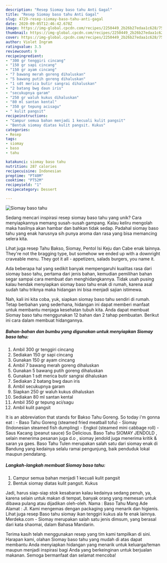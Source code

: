```yaml
---
description: "Resep Siomay baso tahu Anti Gagal"
title: "Resep Siomay baso tahu Anti Gagal"
slug: 4729-resep-siomay-baso-tahu-anti-gagal
date: 2020-09-05T12:46:42.678Z
image: https://img-global.cpcdn.com/recipes/2250449_2b26b27edaa1c628/751x532cq70/siomay-baso-tahu-foto-resep-utama.jpg
thumbnail: https://img-global.cpcdn.com/recipes/2250449_2b26b27edaa1c628/751x532cq70/siomay-baso-tahu-foto-resep-utama.jpg
cover: https://img-global.cpcdn.com/recipes/2250449_2b26b27edaa1c628/751x532cq70/siomay-baso-tahu-foto-resep-utama.jpg
author: Violet Ingram
ratingvalue: 3.5
reviewcount: 9
recipeingredient:
- "300 gr tenggiri cincang"
- "150 gr sapi cincang"
- "150 gr ayam cincang"
- "7 bawang merah goreng dihaluskan"
- "5 bawang putih goreng dihaluskan"
- "1 sdt merica butir sangrai dihaluskan"
- "2 batang bwg daun iris"
- "secukupnya garam"
- "250 gr waluh kukus dihaluskan"
- "80 ml santan kental"
- "350 gr tepung acisagu"
- " kulit pangsit"
recipeinstructions:
- "Campur semua bahan menjadi 1 kecuali kulit pangsit"
- "Bentuk siomay diatas kulit pangsit. Kukus"
categories:
- Resep
tags:
- siomay
- baso
- tahu

katakunci: siomay baso tahu 
nutrition: 287 calories
recipecuisine: Indonesian
preptime: "PT40M"
cooktime: "PT52M"
recipeyield: "1"
recipecategory: Dessert

---
```



![Siomay baso tahu](https://img-global.cpcdn.com/recipes/2250449_2b26b27edaa1c628/751x532cq70/siomay-baso-tahu-foto-resep-utama.jpg)

Sedang mencari inspirasi resep siomay baso tahu yang unik? Cara menyiapkannya memang susah-susah gampang. Kalau keliru mengolah maka hasilnya akan hambar dan bahkan tidak sedap. Padahal siomay baso tahu yang enak harusnya sih punya aroma dan rasa yang bisa memancing selera kita.

Lihat juga resep Tahu Bakso, Siomay, Pentol Isi Keju dan Cabe enak lainnya. They&#39;re not the bragging type, but somehow we ended up with a downright craveable menu. They got it all - appetizers, salads burgers, you name it.

Ada beberapa hal yang sedikit banyak mempengaruhi kualitas rasa dari siomay baso tahu, pertama dari jenis bahan, kemudian pemilihan bahan segar sampai cara membuat dan menghidangkannya. Tidak usah pusing kalau hendak menyiapkan siomay baso tahu enak di rumah, karena asal sudah tahu triknya maka hidangan ini bisa menjadi sajian istimewa.


Nah, kali ini kita coba, yuk, siapkan siomay baso tahu sendiri di rumah. Tetap berbahan yang sederhana, hidangan ini dapat memberi manfaat untuk membantu menjaga kesehatan tubuh kita. Anda dapat membuat Siomay baso tahu menggunakan 12 bahan dan 2 tahap pembuatan. Berikut ini cara dalam membuat hidangannya.

<!--inarticleads1-->

##### Bahan-bahan dan bumbu yang digunakan untuk menyiapkan Siomay baso tahu:

1. Ambil 300 gr tenggiri cincang
1. Sediakan 150 gr sapi cincang
1. Gunakan 150 gr ayam cincang
1. Ambil 7 bawang merah goreng dihaluskan
1. Gunakan 5 bawang putih goreng dihaluskan
1. Gunakan 1 sdt merica butir sangrai dihaluskan
1. Sediakan 2 batang bwg daun iris
1. Ambil secukupnya garam
1. Siapkan 250 gr waluh kukus dihaluskan
1. Sediakan 80 ml santan kental
1. Ambil 350 gr tepung aci/sagu
1. Ambil  kulit pangsit


It is an abbreviation that stands for Bakso Tahu Goreng. So today i&#39;m gonna eat : - Baso Tahu Goreng (steamed fried meatball tofu) - Siomay (Indonesian steamed fish dumpling) - Engkol (steamed mini cabbage roll) - Saus Kacang (peanut sauce) So Delicious. Baso Tahu SIOMAY JENDOLD , selain menerima pesanan juga d.o , siomay jendold juga menerima kritik &amp; saran ya gaes. Baso Tahu Tulen merupakan salah satu dari siomay enak di Bandung yang kedainya selalu ramai pengunjung, baik penduduk lokal maupun pendatang. 

<!--inarticleads2-->

##### Langkah-langkah membuat Siomay baso tahu:

1. Campur semua bahan menjadi 1 kecuali kulit pangsit
1. Bentuk siomay diatas kulit pangsit. Kukus


Jadi, harus siap-siap stok kesabaran kalau kedainya sedang penuh, ya, karena selain untuk makan di tempat, banyak orang yang memesan untuk dibawa pulang atau dijadikan oleh-oleh. Nama : Baso Tahu Mang Ade Alamat : Jl. Kami mengemas dengan packaging yang menarik dan higienis. Lihat juga resep Baso tahu siomay ikan tenggiri kukus ala fe enak lainnya. Merdeka.com - Siomay merupakan salah satu jenis dimsum, yang berasal dari kata shaomai, dalam Bahasa Mandarin. 

Terima kasih telah menggunakan resep yang tim kami tampilkan di sini. Harapan kami, olahan Siomay baso tahu yang mudah di atas dapat membantu Anda menyiapkan hidangan yang menarik untuk keluarga/teman maupun menjadi inspirasi bagi Anda yang berkeinginan untuk berjualan makanan. Semoga bermanfaat dan selamat mencoba!
